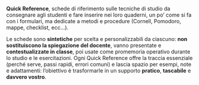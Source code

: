 **Quick Reference**, schede di riferimento sulle tecniche di studio da consegnare agli studenti e fare inserire nei loro quaderni, un po’ come si fa con i formulari, ma dedicate a metodi e procedure (Cornell, Pomodoro, mappe, checklist, ecc…).

Le schede sono **sintetiche** per scelta e personalizzabili da ciascuno: **non sostituiscono la spiegazione del docente**, vanno presentate e **contestualizzate in classe**, poi usate come promemoria operativo durante lo studio e le esercitazioni. Ogni Quick Reference offre la traccia essenziale (perché serve, passi rapidi, errori comuni) e lascia spazio per esempi, note e adattamenti: l’obiettivo è trasformarle in un supporto **pratico**, **tascabile** e **davvero vostro**.